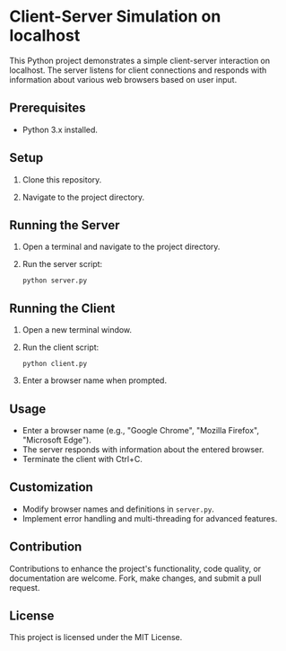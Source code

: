 # Client-Server Simulation on localhost

This Python project demonstrates a simple client-server interaction on localhost. The server listens for client connections and responds with information about various web browsers based on user input.

## Prerequisites

- Python 3.x installed.

## Setup

1. Clone this repository.

2. Navigate to the project directory.

## Running the Server

1. Open a terminal and navigate to the project directory.

2. Run the server script:

   ```
   python server.py
   ```

## Running the Client

1. Open a new terminal window.

2. Run the client script:

   ```
   python client.py
   ```

3. Enter a browser name when prompted.

## Usage

- Enter a browser name (e.g., "Google Chrome", "Mozilla Firefox", "Microsoft Edge").
- The server responds with information about the entered browser.
- Terminate the client with Ctrl+C.

## Customization

- Modify browser names and definitions in `server.py`.
- Implement error handling and multi-threading for advanced features.

## Contribution

Contributions to enhance the project's functionality, code quality, or documentation are welcome. Fork, make changes, and submit a pull request.

## License

This project is licensed under the MIT License.
